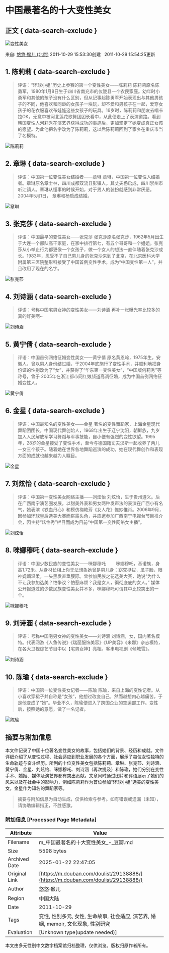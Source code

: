 # 中国最著名的十大变性美女

## 正文 { data-search-exclude }


![变性美女](https://img1.doubanio.com/view/elanor_image/raw/public/7R7TU7SP.jpg)

来自: [悠悠·猴儿 (北京)](https://www.douban.com/people/41053703/) 2011-10-29 15:53:30创建   2011-10-29 15:54:25更新

## 1. 陈莉莉 { data-search-exclude }
> 评语：“环球小姐”历史上参赛的第一个变性美女——陈莉莉 陈莉莉原名陈勇军，1980年1月8日生于四川省南充市的仪陇县一个农民家庭。幼年时小勇军和其他的孩子没有什么区别，但从记事起陈勇军开始表现出与其他男孩子的不同，他喜欢和同龄的女孩子一块玩，却不爱和男孩子在一起，爱穿女孩子的花衣服喜欢布娃娃这些女孩子的玩具。16岁时，陈莉莉和朋友去唱卡拉OK，无意中被河北莲花歌舞团团长看中，从此便走上了表演道路。看到韩国变性人河莉秀在演艺界获得成功的事迹后，更加坚定了她变成真正女孩的愿望。为此他把名字改为了陈莉莉，这以后陈莉莉回到了家乡在重庆市当了名模特。

![陈莉莉](https://img9.doubanio.com/view/photo/l/public/p1276364086.webp)

## 2. 章琳 { data-search-exclude }
> 评语：中国第一位变性美女结婚者——章琳 章琳，中国第一位变性人结婚者。章琳原名章士林，四川成都双流县彭镇人。其丈夫杨启成，四川崇州市听江镇人。章琳从懂事的时候开始，对于男人的装扮就感到非常厌恶。2004年5月1日， 章琳和杨启成结婚。

![章琳](https://img9.doubanio.com/view/photo/l/public/p1276363995.webp)

## 3. 张克莎 { data-search-exclude }
> 评语：中国最早的变性美女——张克莎 张克莎原名张克沙，1962年5月出生于大连一个部队高干家庭，在家中排行第七，有五个哥哥和一个姐姐。张克莎从小举止行为都更像一个女孩子，做一个女人的想法一直伴随着张克沙成长。1983年，忍受不了自己男儿身的张克沙来到了北京，在北京医科大学附属第三医院整形科接受了中国首例变性手术，成为“中国变性第一人”，并且改用了现在的名字。

![张克莎](https://img1.doubanio.com/view/photo/l/public/p1276363919.webp)

## 4. 刘诗涵 { data-search-exclude }
> 评语：号称中国宅男女神的变性美女——刘诗涵 再补一张曝光率比较多的 真的好美啊~

![刘诗涵](https://img3.doubanio.com/view/photo/l/public/p1276363642.webp)

## 5. 黄宁倩 { data-search-exclude }
> 评语：中国首例网络征婚变性美女——黄宁倩 原名黄恩岭，1975年生，安徽人，曾以男人身份结过婚，于2004年底施行了变性手术，并顺利地把身份证的性别改为了“女”，并获得了“华东第一变性美女”，“中国版何莉秀”等称号，曾于 2005年在浙江都市网红娘频道高调征婚，成为中国首例网络征婚变性人。

![黄宁倩](https://img1.doubanio.com/view/photo/l/public/p1276363599.webp)

## 6. 金星 { data-search-exclude }
> 评语：中国最知名的变性美女——金星 著名的变性舞蹈家，上海金星现代舞蹈团团长，中国现代舞创始人，1968年出生于辽宁沈阳，朝鲜族，九岁加入人民解放军学习舞蹈与军事技能，自小便有强烈的变性欲望。1995年，28岁的金星接受了变性手术，至今与德国籍丈夫汉斯一起收养了两儿一女三个孩子。随着她在世界各地舞蹈巡演的成功，她在现代舞创作和表现方面的成就也越来越为人瞩目。

![金星](https://img1.doubanio.com/view/photo/l/public/p1276363549.webp)

## 7. 刘炫怡 { data-search-exclude }
> 评语：中国第一变性美女网络主播——刘炫怡 刘炫怡，生于贵州遵义。后在广西南宁演艺圈发展，以甜美外表和男女两种发声法的表演在广西小有名气，她表演《铁血丹心》和模仿梅艳芳《女人花》惟妙惟肖。2006年9月，因参加环球皇后选美大赛而崭露头角，并应邀参加广西南宁电视台节目推介会，因主持“炫怡秀”栏目而成为目前“中国第一变性网络女主播”。

![刘炫怡](https://img2.doubanio.com/view/photo/l/public/p1276363451.webp)

## 8. 咪娜穆吒 { data-search-exclude }
> 评语：中国少数民族的变性美女——咪娜穆吒 　　咪娜穆吒，基诺族，身高1.72米。从身材长相上你无法想象她曾是男儿身：窈窕挺拔，瓜子脸，眼神妩媚温柔，一头黑发直垂腰际。曾参加民族之花选美大赛，她说“为什么不让我参加选美？怕争议？怕惹麻烦？我是女人，彻彻底底的女人。” 媒体公开报道过的少数民族变性美女并不多，咪娜穆吒可谓其中比较突出的一个。

![咪娜穆吒](https://img3.doubanio.com/view/photo/l/public/p1276363417.webp)

## 9. 刘诗涵 { data-search-exclude }
> 评语：号称中国宅男女神的变性美女——刘诗涵 刘诗涵，女，国内著名模特。代表网游《人鱼传说》《瑞丽服饰美容》《UP美容》《米娜》杂志模特，在各大卫视综艺节目中以【宅男女神】亮相。客串电视剧《倾城雪》。

![刘诗涵](https://img9.doubanio.com/view/photo/l/public/p1276363366.webp)

## 10. 陈瑜 { data-search-exclude }
> 评语：中国第一位变性美女记者——陈瑜 陈瑜，来自上海的变性记者。从小喜欢穿裙子并自称是“女孩”，他想过改变自己，然而越想内心越痛苦，于是他变成了“她”。毕业不久，陈瑜便进入了跨国企业的空运部工作。变性后，按照她的意愿，做了一名记者。

![陈瑜](https://img3.doubanio.com/view/photo/l/public/p1276363252.webp)
<!-- tcd_original_link https://m.douban.com/doulist/29138888/ -->


## 摘要与附加信息

<!-- tcd_abstract -->
本文件记录了中国十位著名变性美女的故事，包括她们的背景、经历和成就。文件详细介绍了从变性过程、社会适应到职业发展的各个方面，展示了每位女性独特的生命轨迹与奋斗经历。所列的十位变性美女包括陈莉莉、章琳、张克莎、刘诗涵、黄宁倩、金星、刘炫怡、咪娜穆吒、刘诗涵（再次提及）和陈瑜，她们分别在变性手术、婚姻、媒体及演艺界都有突出贡献。文章同时通过图片和评语展示了她们的风采以及在社会中的影响力，例如陈莉莉作为首位参加“环球小姐”选美的变性美女，金星作为知名的舞蹈家等。
<!-- tcd_abstract_end -->

> 摘要与附加信息为自动生成，仅供检索与参考。如有错误或遗漏（未知），请协助编辑指正，不胜感激。

### 附加信息 [Processed Page Metadata]

| Attribute       | Value                                  |
|-----------------|----------------------------------------|
| Filename        | m_中国最著名的十大变性美女_-_豆瓣.md                             |
| Size            | 5598 bytes                           |
| Archived Date   | 2025-01-22 22:47:05                             |
| Original Link   | [https://m.douban.com/doulist/29138888/](https://m.douban.com/doulist/29138888/)                       |
| Author          | 悠悠·猴儿                               |
| Region          | 中国大陆                               |
| Date            | 2011-10-29                                 |
| Tags            | 变性, 性别多元, 女性, 生命故事, 社会适应, 演艺界, 婚姻,  memoir, 文化现象, 性别研究                                 |
| Evaluation            | [Unknown type(update needed)]                                 |
<!-- tcd_table_end -->

本文由多元性别中文数字档案馆归档整理，仅供浏览。版权归原作者所有。
